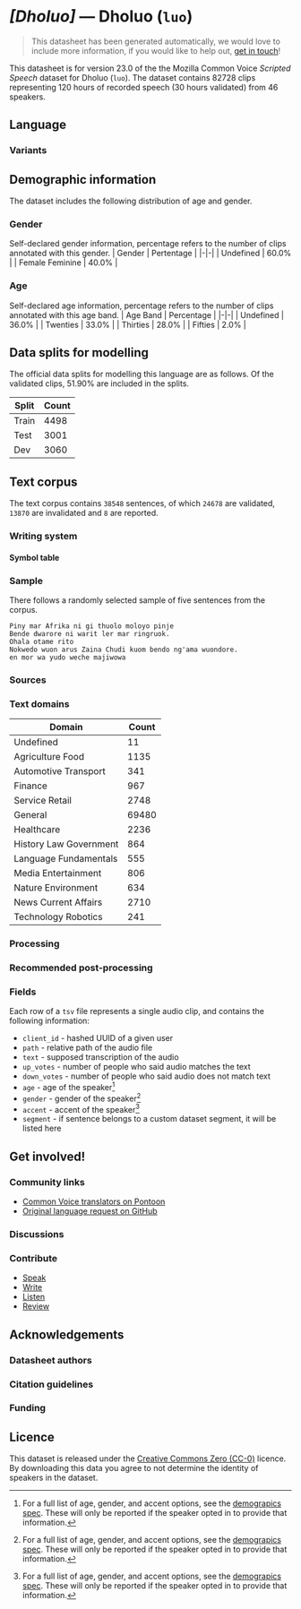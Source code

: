 # *[Dholuo]* &mdash; Dholuo (`luo`)
> This datasheet has been generated automatically, we would love to include more information, if you would like to help out, [get in touch](https://github.com/common-voice/common-voice/blob/main/docs/COMMUNITIES.md)!

 This datasheet is for version 23.0 of the the Mozilla Common Voice *Scripted Speech* dataset 
for Dholuo (`luo`). The dataset contains 82728 clips representing 120 hours of recorded
speech (30 hours validated) from 46 speakers.

## Language
<!-- {{LANGUAGE_DESCRIPTION}} -->
<!-- Provide a brief (1-2 paragraph) description of your language -->

### Variants
<!-- {{VARIANT_DESCRIPTION}} -->
<!-- @ OPTIONAL @ -->
<!-- Describe the variants (MCV variants) of your language -->

## Demographic information
The dataset includes the following distribution of age and gender.
<!-- You can get a lot of the information in this section from https://analyzer.cv-toolbox.web.tr/browse -->

### Gender
Self-declared gender information, percentage refers to the number of clips annotated with this gender.
| Gender | Pertentage |
|-|-|
| Undefined | 60.0% |
| Female Feminine | 40.0% |
<!-- {{GENDER_TABLE}} -->
<!-- @ AUTOMATICALLY GENERATED @ -->
<!-- | Gender | Frequency |
|--------|-----------|
| male, masculine | ? |
| undeclared | ? |
| female, feminine | ? | -->

### Age
Self-declared age information, percentage refers to the number of clips annotated with this age band.
| Age Band | Percentage |
|-|-|
| Undefined | 36.0% |
| Twenties | 33.0% |
| Thirties | 28.0% |
| Fifties | 2.0% |
<!-- {{AGE_TABLE}} -->
<!-- @ AUTOMATICALLY GENERATED @ -->
<!-- | Age band | Frequency |
|----------|-----------|
| teens | ? |
| twenties | ? |
| thirties | ? |
| fourties | ? |
| fifties | ? |
   ...if other age ranges are present in your data, add rows... -->

## Data splits for modelling
The official data splits for modelling this language are as follows. Of the validated clips, 51.90% are included in the splits.

 | Split | Count |
|-|-|
| Train | 4498 |
| Test | 3001 |
| Dev | 3060 |

## Text corpus
The text corpus contains `38548` sentences, of which `24678` are validated, `13870` are invalidated and `8` are reported.
<!-- {{TEXT_CORPUS_DESCRIPTION}} -->
<!-- @ OPTIONAL @ -->
<!-- An overview of the text corpus, with information such as average length (in characters and words) of validated sentences. -->

### Writing system
<!-- {{WRITING_SYSTEM_DESCRIPTION}} -->
<!-- @ OPTIONAL @ -->
<!-- A description of the writing system (or writing systems) used in the text corpus -->

#### Symbol table
<!-- {{ALPHABET_TABLE}} -->
<!-- @ OPTIONAL @ -->
<!-- If the writing system is alphabetic, you can include the valid alphabet here -->

### Sample
There follows a randomly selected sample of five sentences from the corpus.

```
Piny mar Afrika ni gi thuolo moloyo pinje 
Bende dwarore ni warit ler mar ringruok.
Ohala otame rito
Nokwedo wuon arus Zaina Chudi kuom bendo ng'ama wuondore. 
en mor wa yudo weche majiwowa

```
<!-- {{SENTENCES_SAMPLE}} -->

### Sources
<!-- {{SOURCES_LIST}} -->
<!-- @ OPTIONAL @ -->
<!-- A list of sentence sources, can be curated to the top-N -->

### Text domains
| Domain | Count |
|-|-|
| Undefined | 11 |
| Agriculture Food | 1135 |
| Automotive Transport | 341 |
| Finance | 967 |
| Service Retail | 2748 |
| General | 69480 |
| Healthcare | 2236 |
| History Law Government | 864 |
| Language Fundamentals | 555 |
| Media Entertainment | 806 |
| Nature Environment | 634 |
| News Current Affairs | 2710 |
| Technology Robotics | 241 |
<!-- {{TEXT_DOMAIN_DESCRIPTION}} -->
<!-- @ OPTIONAL @ -->
<!-- What text domains are represented in the corpus? -->

### Processing
<!-- {{PROCESSING_DESCRIPTION}} -->
<!-- @ OPTIONAL @ -->
<!-- How has the text data been processed -->

### Recommended post-processing
<!-- {{RECOMMENDED_POSTPROCESSING_DESCRIPTION}} -->
<!-- @ OPTIONAL @ -->
<!-- What should people do before they use the data, for example Unicode normalisation -->

### Fields
Each row of a `tsv` file represents a single audio clip, and contains the following information:

* `client_id` - hashed UUID of a given user
* `path` - relative path of the audio file
* `text` - supposed transcription of the audio
* `up_votes` - number of people who said audio matches the text
* `down_votes` - number of people who said audio does not match text
* `age` - age of the speaker[^1]
* `gender` - gender of the speaker[^1]
* `accent` - accent of the speaker[^1]
* `segment` - if sentence belongs to a custom dataset segment, it will be listed here

#### 
[^1]: For a full list of age, gender, and accent options, see the
[demograpics
spec](https://github.com/common-voice/common-voice/blob/main/web/src/stores/demographics.ts). These
will only be reported if the speaker opted in to provide that
information.

## Get involved!

### Community links
* [Common Voice translators on Pontoon](https://pontoon.mozilla.org/luo/common-voice/contributors/)
* [Original language request on GitHub](https://github.com/common-voice/common-voice/issues/4339)
<!-- {{COMMUNITY_LINKS_LIST}} -->
<!-- @ OPTIONAL @ -->
<!-- Links to community chats / fora -->

### Discussions
<!-- {{DISCUSSION_LINKS_LIST}} -->
<!-- @ OPTIONAL @ -->
<!-- Any links to discussions, for example on Discourse or other fora or blogs can be included here -->

### Contribute
* [Speak](https://commonvoice.mozilla.org/luo/speak)
* [Write](https://commonvoice.mozilla.org/luo/write)
* [Listen](https://commonvoice.mozilla.org/luo/listen)
* [Review](https://commonvoice.mozilla.org/luo/review)
<!-- {{CONTRIBUTE_LINKS_LIST}} -->
<!-- Here you can include links for how to contribute to the dataset -->

## Acknowledgements

### Datasheet authors
<!-- {{DATASHEET_AUTHORS_LIST}} -->
<!-- A list in the format of: Your Name <email@email.com> -->

### Citation guidelines
<!-- {{CITATION_DESCRIPTION}} -->
<!-- @ OPTIONAL @ -->
<!-- If you published a paper and would like people to cite it, you can include the BiBTeX here -->

### Funding
<!-- {{FUNDING_DESCRIPTION}} -->
<!-- @ OPTIONAL @ -->
<!-- If you received any funding, you can include the acknowledgement here -->

## Licence
This dataset is released under the [Creative Commons Zero (CC-0)](https://creativecommons.org/public-domain/cc0/) licence. By downloading this data
you agree to not determine the identity of speakers in the dataset.